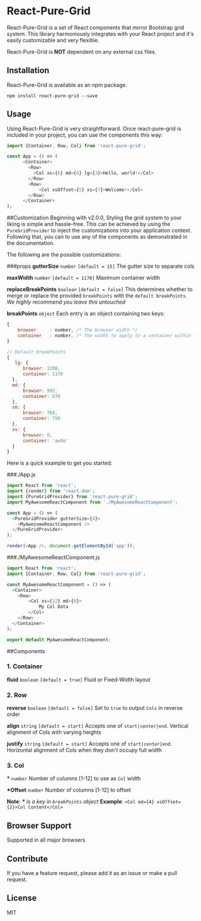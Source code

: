 # React-Pure-Grid
React-Pure-Grid is a set of React components that mirror Bootstrap grid system. This library harmoniously integrates with your React project and it's easily customizable and very flexible. 

React-Pure-Grid is **NOT** dependent on any external css files.

## Installation
React-Pure-Grid is available as an npm package.
```
npm install react-pure-grid --save
```

## Usage
Using React-Pure-Grid is very straightforward. Once react-pure-grid is included in your project, you can use the components this way:

```js
import {Container, Row, Col} from 'react-pure-grid';

const App = () => (
      <Container>
        <Row>
          <Col xs={6} md={4} lg={3}>Hello, world!</Col>
        </Row>
        <Row>
            <Col xsOffset={5} xs={7}>Welcome!</Col>
        </Row>
      </Container>
);
```

##Customization
Beginning with v2.0.0, Styling the grid system to your liking is simple and hassle-free. This can be achieved by using the `PureGridProvider` to inject the customizations into your application context. Following that, you can to use any of the components as demonstrated in the documentation.

The following are the possible customizations:

###props
**gutterSize** `number` `[default = 15]`
The gutter size to separate cols 

**maxWidth** `number` `[default = 1170]`
Maximum container width

**replaceBreakPoints** `boolean` `[default = false]`
This determines whether to merge or replace the provided `breakPoints` with the `default breakPoints`. *We highly recommend you leave this untouched*

**breakPoints** `object`
Each entry is an object containing two keys:
```js
{
    browser     : number, /* The browser width */
    container   : number, /* The width to apply to a container within this breakpoint */
}
```

```js
// Default breakPoints
{
   lg: {
      browser: 1200,
      container: 1170
  },
  md: {
      browser: 992,
      container: 870
  },
  sm: {
      browser: 768,
      container: 750
  },
  xs: {
      browser: 0,
      container: 'auto'
  }
}
```

Here is a quick example to get you started:

###./App.js

```js
import React from 'react';
import {render} from 'react-dom';
import {PureGridProvider} from 'react-pure-grid';
import MyAwesomeReactComponent from './MyAwesomeReactComponent';

const App = () => (
  <PureGridProvider gutterSize={4}>
    <MyAwesomeReactComponent />
  </PureGridProvider>
);

render(<App />, document.getElementById('app'));
```


###./MyAwesomeReactComponent.js

```js
import React from 'react';
import {Container, Row, Col} from 'react-pure-grid';

const MyAwesomeReactComponent = () => (
  <Container>
    <Row>
        <Col xs={12} md={6}>
            My Col Data
        </Col>
    </Row>
  </Container>
);

export default MyAwesomeReactComponent;
```

##Components

### 1. Container
**fluid**  `boolean`  `[default = true]`
Fluid or Fixed-Width layout

### 2. Row
**reverse**  `boolean`  `[default = false]`
Set to `true` to output `Cols` in reverse order 

**align**  `string`  `[default = start]`
Accepts one of `start|center|end`. Vertical alignment of Cols with varying heights

**justify**  `string`  `[default = start]`
Accepts one of `start|center|end`. Horizontal alignment of Cols when they don't occupy full width


### 3. Col
__*__  `number` 
Number of columns [1-12] to use as `Col` width

**\*Offset**  `number` 
Number of columns [1-12] to offset


**Note**: _**\*** is a key in `breakPoints` object_
**Example**: `<Col md={4} xsOffset={2}>Col Content</Col>`



## Browser Support
Supported in all major browsers

## Contribute
If you have a feature request, please add it as an issue or make a pull request.

## License
MIT
